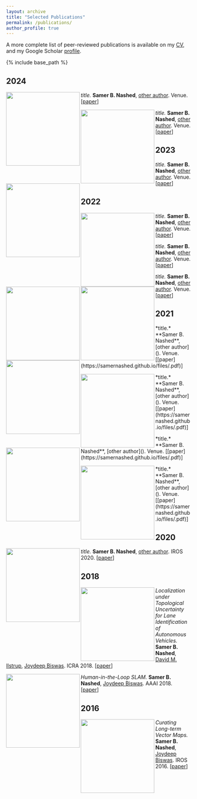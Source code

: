 ```yaml
---
layout: archive
title: "Selected Publications"
permalink: /publications/
author_profile: true
---
```


A more complete list of peer-reviewed publications is available on my [CV](https://samernashed.github.io/files/SamerNashedCV.pdf), and my Google Scholar [profile](https://scholar.google.com/citations?user=kACP4WMAAAAJ&hl=en).

<!--{% if author.googlescholar %}
  You can also find my articles on <u><a href="{{author.googlescholar}}">my Google Scholar profile</a>.</u>
{% endif %}-->

{% include base_path %}

## 2024

<img align="left" width="200" src="https://samernashed.github.io/images/HitL.png"> *title.* **Samer B. Nashed**, [other author](). Venue. [[paper](https://samernashed.github.io/files/.pdf)]

<img align="left" width="200" src="https://samernashed.github.io/images/HitL.png"> *title.* **Samer B. Nashed**, [other author](). Venue. [[paper](https://samernashed.github.io/files/.pdf)]


## 2023

<img align="left" width="200" src="https://samernashed.github.io/images/algcomp.png"> *title.* **Samer B. Nashed**, [other author](). Venue. [[paper](https://samernashed.github.io/files/.pdf)]

## 2022

<img align="left" width="200" src="https://samernashed.github.io/images/meta_PAMDP.png"> *title.* **Samer B. Nashed**, [other author](). Venue. [[paper](https://samernashed.github.io/files/.pdf)]

<img align="left" width="200" src="https://samernashed.github.io/images/OppMod.svg"> *title.* **Samer B. Nashed**, [other author](). Venue. [[paper](https://samernashed.github.io/files/.pdf)]

<img align="left" width="200" src="https://samernashed.github.io/images/ICAPS_arch.png"> *title.* **Samer B. Nashed**, [other author](). Venue. [[paper](https://samernashed.github.io/files/.pdf)]

## 2021

<p><img align="left" width="200" src="https://samernashed.github.io/images/RDSLAM.png"> *title.* **Samer B. Nashed**, [other author](). Venue. [[paper](https://samernashed.github.io/files/.pdf)]</p>

<p><img align="left" width="200" src="https://samernashed.github.io/images/PAMDP.png"> *title.* **Samer B. Nashed**, [other author](). Venue. [[paper](https://samernashed.github.io/files/.pdf)]</p>

<p><img align="left" width="200" src="https://samernashed.github.io/images/ECAS1.png"> *title.* **Samer B. Nashed**, [other author](). Venue. [[paper](https://samernashed.github.io/files/.pdf)]</p>

<p><img align="left" width="200" src="https://samernashed.github.io/images/ECAS2.png"> *title.* **Samer B. Nashed**, [other author](). Venue. [[paper](https://samernashed.github.io/files/.pdf)]

## 2020

<img align="left" width="200" src="https://samernashed.github.io/images/L2V.png"> *title.* **Samer B. Nashed**, [other author](). IROS 2020. [[paper](https://samernashed.github.io/files/.pdf)]

## 2018

<img align="left" width="200" src="https://samernashed.github.io/images/LuTU.png"> *Localization under Topological Uncertainty for Lane Identification of Autonomous Vehicles.* **Samer B. Nashed**, [David M. Ilstrup](), [Joydeep Biswas](). ICRA 2018. [[paper](https://samernashed.github.io/files/ICRA2018_LuTU.pdf)]<br>

<img align="left" width="200" src="https://samernashed.github.io/images/HitL.png"> *Human-in-the-Loop SLAM.* **Samer B. Nashed**, [Joydeep Biswas](). AAAI 2018. [[paper](https://samernashed.github.io/files/AAAI2018_HiTL_SLAM.pdf)]

## 2016

<img align="left" width="200" src="https://samernashed.github.io/images/LTVM.png"> *Curating Long-term Vector Maps.* **Samer B. Nashed**, [Joydeep Biswas](). IROS 2016. [[paper](https://samernashed.github.io/files/IROS2016_LTVM.pdf)]


<!-- {% for post in site.publications reversed %}
  {% include archive-single.html %}
{% endfor %}
 -->

<!--
[Justin Svegliato]()
[Shlomo Zilberstein]()
[Rod Grupen]()
[Abhinav Bhatia]()
[Jong Jin Park]()
[Joseph Durham]()
[Joydeep Biswas]()
[David Ilstrup]()
[Connor Basich]()
[Matteo Brucato]()
[Saad Mahmud]()
[Claudia Goldman]()
[Mason Nakamura]()
-->